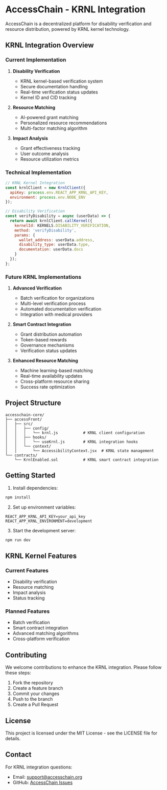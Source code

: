 # AccessChain - KRNL Integration

AccessChain is a decentralized platform for disability verification and resource distribution, powered by KRNL kernel technology.

## KRNL Integration Overview

### Current Implementation

1. **Disability Verification**
   - KRNL kernel-based verification system
   - Secure documentation handling
   - Real-time verification status updates
   - Kernel ID and CID tracking

2. **Resource Matching**
   - AI-powered grant matching
   - Personalized resource recommendations
   - Multi-factor matching algorithm

3. **Impact Analysis**
   - Grant effectiveness tracking
   - User outcome analysis
   - Resource utilization metrics

### Technical Implementation

```javascript
// KRNL Kernel Integration
const krnlClient = new KrnlClient({
  apiKey: process.env.REACT_APP_KRNL_API_KEY,
  environment: process.env.NODE_ENV
});

// Disability Verification
const verifyDisability = async (userData) => {
  return await krnlClient.callKernel({
    kernelId: KERNELS.DISABILITY_VERIFICATION,
    method: 'verifyDisability',
    params: {
      wallet_address: userData.address,
      disability_type: userData.type,
      documentation: userData.docs
    }
  });
};
```

### Future KRNL Implementations

1. **Advanced Verification**
   - Batch verification for organizations
   - Multi-level verification process
   - Automated documentation verification
   - Integration with medical providers

2. **Smart Contract Integration**
   - Grant distribution automation
   - Token-based rewards
   - Governance mechanisms
   - Verification status updates

3. **Enhanced Resource Matching**
   - Machine learning-based matching
   - Real-time availability updates
   - Cross-platform resource sharing
   - Success rate optimization

## Project Structure

```
accesschain-core/
├── accessFront/
│   ├── src/
│   │   ├── config/
│   │   │   └── krnl.js           # KRNL client configuration
│   │   ├── hooks/
│   │   │   └── useKrnl.js        # KRNL integration hooks
│   │   └── context/
│   │       └── AccessibilityContext.jsx  # KRNL state management
└── contracts/
    └── KrnlEnabled.sol           # KRNL smart contract integration
```

## Getting Started

1. Install dependencies:
```bash
npm install
```

2. Set up environment variables:
```env
REACT_APP_KRNL_API_KEY=your_api_key
REACT_APP_KRNL_ENVIRONMENT=development
```

3. Start the development server:
```bash
npm run dev
```

## KRNL Kernel Features

### Current Features
- Disability verification
- Resource matching
- Impact analysis
- Status tracking

### Planned Features
- Batch verification
- Smart contract integration
- Advanced matching algorithms
- Cross-platform verification

## Contributing

We welcome contributions to enhance the KRNL integration. Please follow these steps:

1. Fork the repository
2. Create a feature branch
3. Commit your changes
4. Push to the branch
5. Create a Pull Request

## License

This project is licensed under the MIT License - see the LICENSE file for details.

## Contact

For KRNL integration questions:
- Email: support@accesschain.org
- GitHub: [AccessChain Issues](https://github.com/krnl-xyz/access-chain/issues)
